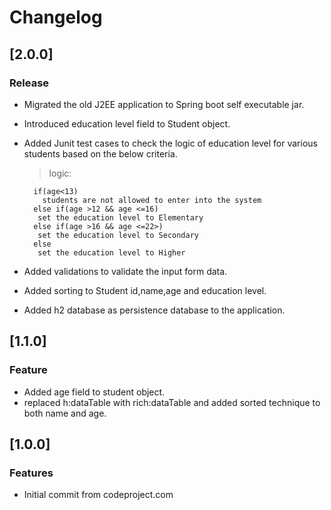 # Changelog
## [2.0.0]
### Release
- Migrated the old J2EE application to Spring boot self executable jar.
- Introduced education level field to Student object.
- Added Junit test cases to check the logic of education level for various students based on the below criteria.

    >logic:
    
        if(age<13)
          students are not allowed to enter into the system
        else if(age >12 && age <=16)
         set the education level to Elementary
        else if(age >16 && age <=22>)
         set the education level to Secondary
        else
         set the education level to Higher
      
    

- Added validations to validate the input form data.
- Added sorting to Student id,name,age and education level.
- Added h2 database as persistence database to the application.

## [1.1.0]
### Feature
- Added age field to student object.
- replaced h:dataTable with rich:dataTable and added sorted technique to both name and age.
 
## [1.0.0]
### Features
- Initial commit from codeproject.com